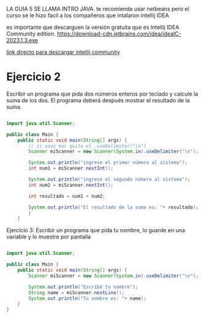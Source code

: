 LA GUIA 5 SE LLAMA INTRO JAVA. te recomienda usar netbeans pero el curso se le hizo facil a los compañeros que intalaron intellij IDEA

es importante que descarguen la versión gratuita que es Intellij IDEA
Community edition.
https://download-cdn.jetbrains.com/idea/ideaIC-2023.1.3.exe

[link directo para descargar intellij community](https://download-cdn.jetbrains.com/idea/ideaIC-2023.1.3.exe)

# Ejercicio 2

Escribir un programa que pida dos números enteros por teclado y calcule la suma de los dos. El programa deberá después mostrar el resultado de la suma.

```java

import java.util.Scanner;

public class Main {
    public static void main(String[] args) {
        // si usas mac quita el .useDelimiter("\n")
        Scanner miScanner = new Scanner(System.in).useDelimiter("\n");

        System.out.println("ingrese el primer número al sistema");
        int num1 = miScanner.nextInt();

        System.out.println("ingrese el segundo número al sistema");
        int num2 = miScanner.nextInt();

        int resultado = num1 + num2;

        System.out.println("El resultado de la suma es: "+ resultado);
        }
    }

```

Ejercicio 3:
 Escribir un programa que pida tu nombre, lo guarde en una variable y lo muestre por pantalla

```java

import java.util.Scanner;

public class Main {
    public static void main(String[] args) {
        Scanner miScanner = new Scanner(System.in).useDelimiter("\n");

        System.out.println("Escribé tu nombre");
        String name = miScanner.nextLine();
        System.out.println("Tu nombre es: "+ name);
    }
}

```